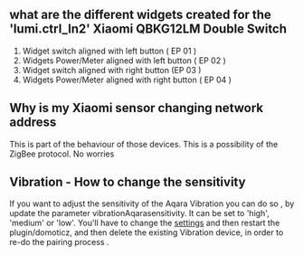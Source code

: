 
## what are the different widgets created for the 'lumi.ctrl_ln2' Xiaomi QBKG12LM Double Switch
1. Widget switch aligned with left button ( EP 01 )
1. Widgets Power/Meter aligned with left button ( EP 02 )
1. Widget switch aligned with right button (EP 03 )
1. Widgets Power/Meter aligned with right button ( EP 04 )

## Why is my Xiaomi sensor changing network address
This is part of the behaviour of those devices. This is a possibility of the ZigBee protocol. No worries

## Vibration - How to change the sensitivity
If you want to adjust the sensitivity of the Aqara Vibration you can do so , by update the parameter vibrationAqarasensitivity. It can be set to 'high', 'medium' or 'low'. You'll have to change the [settings](WebUI_Settings.md) and then restart the plugin/domoticz, and then delete the existing Vibration device, in order to re-do the pairing process .
